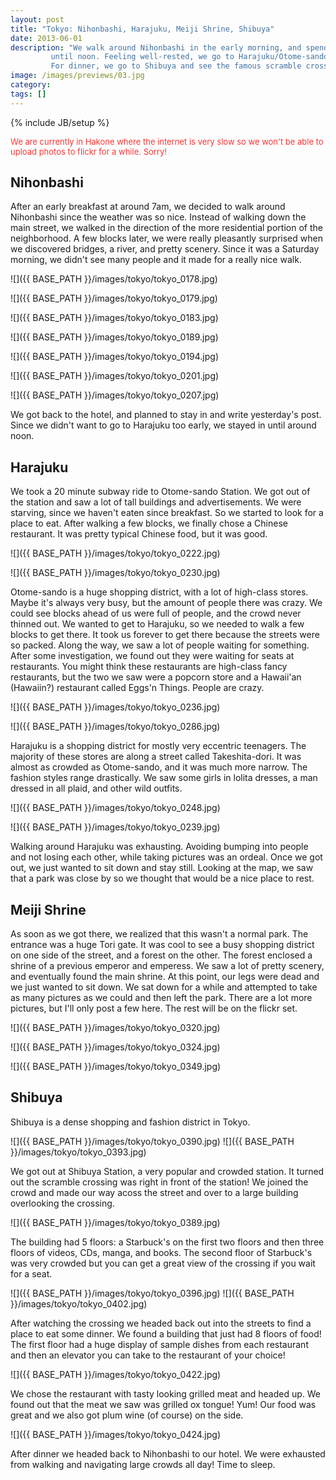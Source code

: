 ```yaml
---
layout: post
title: "Tokyo: Nihonbashi, Harajuku, Meiji Shrine, Shibuya"
date: 2013-06-01
description: "We walk around Nihonbashi in the early morning, and spend some time in our hotel
	     until noon. Feeling well-rested, we go to Harajuku/Otome-sando and then Meiji Shrine.
	     For dinner, we go to Shibuya and see the famous scramble crossing!"
image: /images/previews/03.jpg
category: 
tags: []
---
```

{% include JB/setup %}

<div style="color: #ff3333; font-size: 13px; margin-top: 10px;">
We are currently in Hakone where the internet is very slow so we won't be able to
upload photos to flickr for a while. Sorry!
</div>

Nihonbashi
----------

After an early breakfast at around 7am, we decided to walk around Nihonbashi
since the weather was so nice. Instead of walking down the main street,
we walked in the direction of the more residential portion of the neighborhood.
A few blocks later, we were really pleasantly surprised when we discovered bridges, 
a river, and pretty scenery. Since it was a Saturday morning, we didn't see
many people and it made for a really nice walk. 

![]({{ BASE_PATH }}/images/tokyo/tokyo_0178.jpg)

![]({{ BASE_PATH }}/images/tokyo/tokyo_0179.jpg)

![]({{ BASE_PATH }}/images/tokyo/tokyo_0183.jpg)

![]({{ BASE_PATH }}/images/tokyo/tokyo_0189.jpg)

![]({{ BASE_PATH }}/images/tokyo/tokyo_0194.jpg)

![]({{ BASE_PATH }}/images/tokyo/tokyo_0201.jpg)

![]({{ BASE_PATH }}/images/tokyo/tokyo_0207.jpg)

We got back to the hotel, and planned to stay in and write yesterday's post.
Since we didn't want to go to Harajuku too early, we stayed in until around noon. 

Harajuku
--------

We took a 20 minute subway ride to Otome-sando Station. We got out of the station
and saw a lot of tall buildings and advertisements. We were starving, since we haven't
eaten since breakfast. So we started to look for a place to eat. After walking
a few blocks, we finally chose a Chinese restaurant. It was pretty typical Chinese
food, but it was good. 

![]({{ BASE_PATH }}/images/tokyo/tokyo_0222.jpg)

![]({{ BASE_PATH }}/images/tokyo/tokyo_0230.jpg)

Otome-sando is a huge shopping district, with a lot of high-class stores. Maybe it's 
always very busy, but the amount of people there was crazy. We could see blocks ahead 
of us were full of people, and the crowd never thinned out. We wanted to get to
Harajuku, so we needed to walk a few blocks to get there. It took us forever to
get there because the streets were so packed. Along the way, we saw a lot of people
waiting for something. After some investigation, we found out they were waiting for
seats at restaurants. You might think these restaurants are high-class fancy restaurants,
but the two we saw were a popcorn store and a Hawaii'an (Hawaiin?) restaurant called
Eggs'n Things. People are crazy.

![]({{ BASE_PATH }}/images/tokyo/tokyo_0236.jpg)

![]({{ BASE_PATH }}/images/tokyo/tokyo_0286.jpg)

Harajuku is a shopping district for mostly very eccentric teenagers. The majority
of these stores are along a street called Takeshita-dori. It was almost as crowded
as Otome-sando, and it was much more narrow. The fashion styles range drastically.
We saw some girls in lolita dresses, a man dressed in all plaid, and other wild
outfits.

![]({{ BASE_PATH }}/images/tokyo/tokyo_0248.jpg)

![]({{ BASE_PATH }}/images/tokyo/tokyo_0239.jpg)

<!-- todo add 274 (vertical image) -->

Walking around Harajuku was exhausting. Avoiding bumping into people and not losing
each other, while taking pictures was an ordeal. Once we got out, we just wanted
to sit down and stay still. Looking at the map, we saw that a park was close by
so we thought that would be a nice place to rest.

Meiji Shrine
------------

As soon as we got there, we realized that this wasn't a normal park. The entrance
was a huge Tori gate. It was cool to see a busy shopping district on one side of the
street, and a forest on the other. The forest enclosed a shrine of a previous emperor
and emperess. We saw a lot of pretty scenery, and eventually found the main shrine.
At this point, our legs were dead and we just wanted to sit down. We sat down for a while
and attempted to take as many pictures as we could and then left the park. There
are a lot more pictures, but I'll only post a few here. The rest will be on the flickr
set.

![]({{ BASE_PATH }}/images/tokyo/tokyo_0320.jpg)

![]({{ BASE_PATH }}/images/tokyo/tokyo_0324.jpg)

![]({{ BASE_PATH }}/images/tokyo/tokyo_0349.jpg)

Shibuya
-------

Shibuya is a dense shopping and fashion district in Tokyo.

![]({{ BASE_PATH }}/images/tokyo/tokyo_0390.jpg)
![]({{ BASE_PATH }}/images/tokyo/tokyo_0393.jpg)

We got out at Shibuya Station, a very popular and crowded station. It turned out the scramble
crossing was right in front of the station! We joined the crowd and made our way acoss the
street and over to a large building overlooking the crossing. 

![]({{ BASE_PATH }}/images/tokyo/tokyo_0389.jpg)

The building had 5 floors: a
Starbuck's on the first two floors and then three floors of videos, CDs, manga, and books.
The second floor of Starbuck's was very crowded but you can get a great view of the crossing
if you wait for a seat.

![]({{ BASE_PATH }}/images/tokyo/tokyo_0396.jpg)
![]({{ BASE_PATH }}/images/tokyo/tokyo_0402.jpg)

After watching the crossing we headed back out into the streets to find a place to eat some
dinner. We found a building that just had 8 floors of food! The first floor had a huge 
display of sample dishes from each restaurant and then an elevator you can take to the
restaurant of your choice!

![]({{ BASE_PATH }}/images/tokyo/tokyo_0422.jpg)

We chose the restaurant with tasty looking grilled meat and headed up. We found out that
the meat we saw was grilled ox tongue! Yum! Our food was great and we also got plum wine
(of course) on the side.


![]({{ BASE_PATH }}/images/tokyo/tokyo_0424.jpg)
<!-- todo add vertical images 427 & 249 -->

After dinner we headed back to Nihonbashi to our hotel. We were exhausted from walking 
and navigating large crowds all day! Time to sleep.
